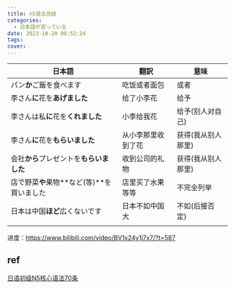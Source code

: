 ```yaml
---
title: n5语法总结
categories:
  - 日本語が習っている
date: 2023-10-20 08:52:24
tags:
cover:
---
```


| 日本語                                     | 翻訳               | 意味               |
| ------------------------------------------ | ------------------ | ------------------ |
| パン**か**ご飯を食べます                   | 吃饭或者面包       | 或者               |
| 李さん**に**花を**あげました**             | 给了小李花         | 给予               |
| 李さんは私**に**花を**くれました**         | 小李给我花         | 给予(别人对自己)   |
| 李さん**に**花を**もらいました**           | 从小李那里收到了花 | 获得(我从别人那里) |
| 会社**から**プレゼントを**もらいました**   | 收到公司的礼物     | 获得(我从别人那里) |
| 店で野菜**や**果物**など(等)**を買いました | 店里买了水果等等   | 不完全列举         |
| 日本は中国**ほど**広くないです             | 日本不如中国大     | 不如(后接否定)     |
|                                            |                    |                    |

进度：https://www.bilibili.com/video/BV1x24y1j7x7/?t=587

## ref

[日语初级N5核心语法70条](https://www.bilibili.com/video/BV1x24y1j7x7/)
